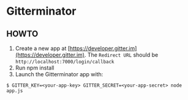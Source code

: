 # Gitterminator

## HOWTO

1. Create a new app at [https://developer.gitter.im](https://developer.gitter.im). The ```Redirect URL``` should be ```http://localhost:7000/login/callback```
2. Run npm install
3. Launch the Gitterminator app with:

```
$ GITTER_KEY=<your-app-key> GITTER_SECRET=<your-app-secret> node app.js
```

